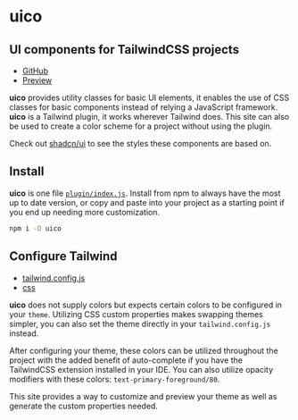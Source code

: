 # uico

## UI components for TailwindCSS projects

- [GitHub](https://github.com/rossrobino/uico)
- [Preview](https://uico.robino.dev)

**uico** provides utility classes for basic UI elements, it enables the use of CSS classes for basic components instead of relying a JavaScript framework. **uico** is a Tailwind plugin, it works wherever Tailwind does. This site can also be used to create a color scheme for a project without using the plugin.

Check out [shadcn/ui](https://ui.shadcn.com/) to see the styles these components are based on.

## Install

**uico** is one file [`plugin/index.js`](https://github.com/rossrobino/uico/blob/main/plugin/index.js). Install from npm to always have the most up to date version, or copy and paste into your project as a starting point if you end up needing more customization.

```bash
npm i -D uico
```

## Configure Tailwind

- [tailwind.config.js](https://github.com/rossrobino/uico/blob/main/tailwind.config.js)
- [css](https://github.com/rossrobino/uico/blob/main/src/app.postcss)

**uico** does not supply colors but expects certain colors to be configured in your `theme`. Utilizing CSS custom properties makes swapping themes simpler, you can also set the theme directly in your `tailwind.config.js` instead.

After configuring your theme, these colors can be utilized throughout the project with the added benefit of auto-complete if you have the TailwindCSS extension installed in your IDE. You can also utilize opacity modifiers with these colors: `text-primary-foreground/80`.

This site provides a way to customize and preview your theme as well as generate the custom properties needed.
